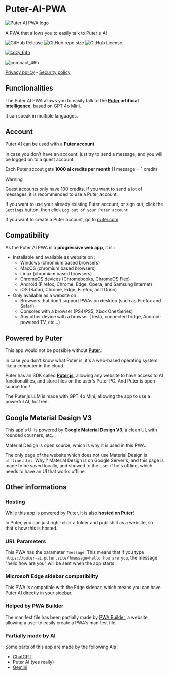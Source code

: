 # Puter-AI-PWA

![Puter AI PWA logo](https://puter-ai.puter.site/icons/windows11/Square44x44Logo.targetsize-64.png)

A PWA that allows you to easily talk to Puter's AI

![GitHub Release](https://img.shields.io/github/v/release/Zac0511/Puter-AI-PWA?label=latest%20version) ![GitHub repo size](https://img.shields.io/github/repo-size/Zac0511/Puter-AI-PWA) ![GitHub License](https://img.shields.io/github/license/Zac0511/Puter-AI-PWA)

[![cozy_64h](https://github.com/user-attachments/assets/b6f66a23-d565-4945-ac14-3742b5754b02)](https://puter.com/app/ai-chat) 

![compact_46h](https://github.com/user-attachments/assets/8f0fdb87-66ec-440d-a6a3-c233c55580a2)

[Privacy policy](https://github.com/Zac0511/Puter-AI-PWA/blob/main/docs/PRIVACY.md) - [Security policy](https://github.com/Zac0511/Puter-AI-PWA/blob/main/docs/SECURITY.md)

## Functionalities 
The Puter AI PWA allows you to easily talk to the **[Puter](https://github.com/HeyPuter/puter) artificial intelligence**, based on GPT 4o Mini.

It can speak in multiple languages.

## Account
Puter AI can be used with a **Puter account**.

In case you don't have an account, just try to send a message, and you will be logged on to a guest account.

Each Puter accout gets **1000 ai credits per month** (1 message = 1 credit)

> [!WARNING]
> Guest accounts only have 100 credits. If you want to send a lot of messages, it is recommended to use a Puter account.

If you want to use your already existing Puter account, or sign out, click the `Settings` button, then click `Log out of your Puter account`

If you want to create a Puter account, go to [puter.com](https://puter.com)

## Compatibility
As the Puter AI PWA is a **progressive web app**, it is :
* Installable and available as website on :
  * Windows (chromium based browsers)
  * MacOS (chromium based browsers)
  * Linux (chromium based browsers)
  * ChromeOS devices (Chromebooks, ChromeOS Flex)
  * Android (Firefox, Chrome, Edge, Opera, and Samsung Internet)
  * iOS (Safari, Chrome, Edge, Firefox, and Orion)
* Only available as a website on :
  * Browsers that don't support PWAs on desktop (such as Firefox and Safari)
  * Consoles with a browser (PS4/PS5, Xbox One/Series)
  * Any other device with a browser (Tesla, connected fridge, Android-powered TV, etc...)

## Powered by Puter
This app would not be possible without [**Puter**](https://github.com/HeyPuter/puter).

In case you don't know what Puter is, it's a web-based operating system, like a computer in the cloud.

Puter has an SDK called **[Puter.js](https://docs.puter.com/)**, allowing any website to have access to AI functionalities, and store files on the user's Puter PC. And Puter is open source too !

The Puter.js LLM is made with GPT 4o Mini, allowing the app to use a powerful AI, for free.

## Google Material Design V3
This app's UI is powered by **Google Material Design V3**, a clean UI, with rounded courners, etc...

Material Design is open source, which is why it is used in this PWA.

The only page of the website which does not use Material Design is `offline.html`. Why ? Material Design is on Google Server's, and this page is made to be saved locally, and showed to the user if he's offline, which needs to have an UI that works offline.

## Other informations

### Hosting
While this app is powered by Puter, it is also **hosted on Puter**!

In Puter, you can just right-click a folder and publish it as a website, so that's how this is hosted.

### URL Parameters
This PWA has the parameter `?message`. This means that if you type `https://puter-ai.puter.site/?message=hello how are you`, the message "hello how are you" will be sent when the app starts.

### Microsoft Edge sidebar compatibility
This PWA is compatible with the Edge sidebar, which means you can have Puter AI directly in your sidebar.

### Helped by PWA Builder
The manifest file has been partially made by [PWA Builder](https://www.pwabuilder.com/), a website allowing a user to easily create a PWA's manifest file.

### Partially made by AI
Some parts of this app are made by the following AIs :

- [ChatGPT](https://chatgpt.com)
- Puter AI (yes really)
- [Gemini](https://gemini.google.com)
